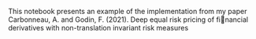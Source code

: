 This notebook presents an example of the implementation from my paper Carbonneau, A. and Godin, F. (2021). Deep equal risk pricing of financial derivatives with non-translation invariant risk measures
